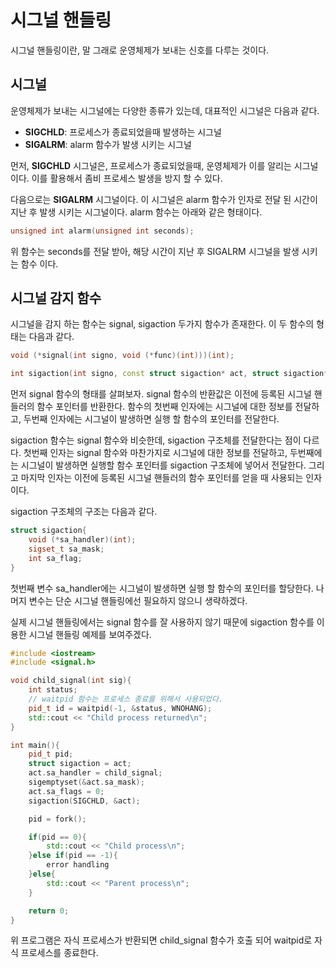 # 시그널 핸들링
시그널 핸들링이란, 말 그래로 운영체제가 보내는 신호를 다루는 것이다. 

## 시그널

운영체제가 보내는 시그널에는 다양한 종류가 있는데, 대표적인 시그널은 다음과 같다.
- **SIGCHLD**: 프로세스가 종료되었을때 발생하는 시그널
- **SIGALRM**: alarm 함수가 발생 시키는 시그널

먼저, **SIGCHLD** 시그널은, 프로세스가 종료되었을때, 운영체제가 이를 알리는 시그널이다. 이를 활용해서 좀비 프로세스 발생을 방지 할 수 있다.

다음으로는 **SIGALRM** 시그널이다. 이 시그널은 alarm 함수가 인자로 전달 된 시간이 지난 후 발생 시키는 시그널이다. alarm 함수는 아래와 같은 형태이다.

```cpp
unsigned int alarm(unsigned int seconds);
```

위 함수는 seconds를 전달 받아, 해당 시간이 지난 후 SIGALRM 시그널을 발생 시키는 함수 이다.

## 시그널 감지 함수
시그널을 감지 하는 함수는 signal, sigaction 두가지 함수가 존재한다. 이 두 함수의 형태는 다음과 같다.
```cpp
void (*signal(int signo, void (*func)(int)))(int);

int sigaction(int signo, const struct sigaction* act, struct sigaction* oldact);
```

먼저 signal 함수의 형태를 살펴보자. signal 함수의 반환값은 이전에 등록된 시그널 핸들러의 함수 포인터를 반환한다. 함수의 첫번째 인자에는 시그널에 대한 정보를 전달하고, 두번째 인자에는 시그널이 발생하면 실행 할 함수의 포인터를 전달한다.

sigaction 함수는 signal 함수와 비슷한데, sigaction 구조체를 전달한다는 점이 다르다. 첫번째 인자는 signal 함수와 마찬가지로 시그널에 대한 정보를 전달하고, 두번째에는 시그널이 발생하면 실행할 함수 포인터를 sigaction 구조체에 넣어서 전달한다. 그리고 마지막 인자는 이전에 등록된 시그널 핸들러의 함수 포인터를 얻을 때 사용되는 인자이다.

sigaction 구조체의 구조는 다음과 같다.
```cpp
struct sigaction{
    void (*sa_handler)(int);
    sigset_t sa_mask;
    int sa_flag;
}
```
첫번째 변수 sa_handler에는 시그널이 발생하면 실행 할 함수의 포인터를 할당한다. 나머지 변수는 단순 시그널 핸들링에선 필요하지 않으니 생략하겠다.

실제 시그널 핸들링에서는 signal 함수를 잘 사용하지 않기 때문에 sigaction 함수를 이용한 시그널 핸들링 예제를 보여주겠다.
```cpp
#include <iostream>
#include <signal.h>

void child_signal(int sig){
    int status;
    // waitpid 함수는 프로세스 종료를 위해서 사용되었다.
    pid_t id = waitpid(-1, &status, WNOHANG);
    std::cout << "Child process returned\n";
}

int main(){
    pid_t pid;
    struct sigaction = act;
    act.sa_handler = child_signal;
    sigemptyset(&act.sa_mask);
    act.sa_flags = 0;
    sigaction(SIGCHLD, &act);

    pid = fork();

    if(pid == 0){
        std::cout << "Child process\n";
    }else if(pid == -1){
        error handling
    }else{
        std::cout << "Parent process\n";
    }

    return 0;
}
```

위 프로그램은 자식 프로세스가 반환되면 child_signal 함수가 호출 되어 waitpid로 자식 프로세스를 종료한다.